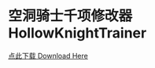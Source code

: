 # 空洞骑士千项修改器 HollowKnightTrainer
[点此下载 Download Here](https://github.com/charlescao460/HollowKnightTrainer/raw/master/Release/HollowKnightTrainer.exe)
